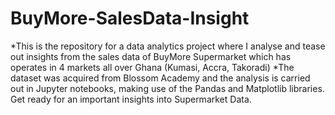 # BuyMore-SalesData-Insight
*This is the repository for a data analytics project where I analyse and tease out insights from the sales data of BuyMore Supermarket which has operates in 4 markets
all over Ghana (Kumasi, Accra, Takoradi)
*The dataset was acquired from Blossom Academy and the analysis is carried out in Jupyter notebooks, making use of the Pandas and Matplotlib libraries.
Get ready for an important insights into Supermarket Data.
